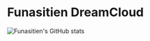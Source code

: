 # Funasitien DreamCloud
![Funasitien's GitHub stats](https://github-readme-stats.vercel.app/api?username=Funasitien&show_icons=true)
